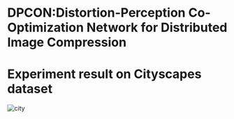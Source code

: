 # DPCON:Distortion-Perception Co-Optimization Network for Distributed Image Compression
# Experiment result on Cityscapes dataset
![city](https://github.com/user-attachments/assets/69f4879f-bcbc-4d8f-a489-1a008717560c)
